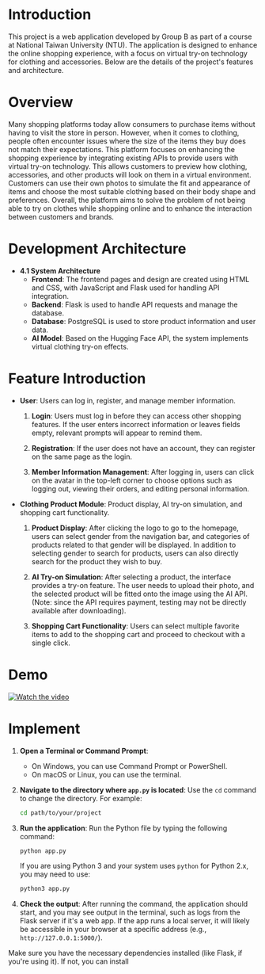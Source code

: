 # Introduction
This project is a web application developed by Group B as part of a course at National Taiwan University (NTU). The application is designed to enhance the online shopping experience, with a focus on virtual try-on technology for clothing and accessories. Below are the details of the project's features and architecture.



# Overview
Many shopping platforms today allow consumers to purchase items without having to visit the store in person. However, when it comes to clothing, people often encounter issues where the size of the items they buy does not match their expectations. This platform focuses on enhancing the shopping experience by integrating existing APIs to provide users with virtual try-on technology. This allows customers to preview how clothing, accessories, and other products will look on them in a virtual environment. Customers can use their own photos to simulate the fit and appearance of items and choose the most suitable clothing based on their body shape and preferences. Overall, the platform aims to solve the problem of not being able to try on clothes while shopping online and to enhance the interaction between customers and brands.

# Development Architecture
- **4.1 System Architecture**
  - **Frontend**: The frontend pages and design are created using HTML and CSS, with JavaScript and Flask used for handling API integration.
  - **Backend**: Flask is used to handle API requests and manage the database.
  - **Database**: PostgreSQL is used to store product information and user data.
  - **AI Model**: Based on the Hugging Face API, the system implements virtual clothing try-on effects.
# Feature Introduction

- **User**: Users can log in, register, and manage member information.
  1. **Login**: Users must log in before they can access other shopping features. If the user enters incorrect information or leaves fields empty, relevant prompts will appear to remind them.
  
  2. **Registration**: If the user does not have an account, they can register on the same page as the login.
  
  3. **Member Information Management**: After logging in, users can click on the avatar in the top-left corner to choose options such as logging out, viewing their orders, and editing personal information.

- **Clothing Product Module**: Product display, AI try-on simulation, and shopping cart functionality.
  1. **Product Display**: After clicking the logo to go to the homepage, users can select gender from the navigation bar, and categories of products related to that gender will be displayed. In addition to selecting gender to search for products, users can also directly search for the product they wish to buy.
  
  2. **AI Try-on Simulation**: After selecting a product, the interface provides a try-on feature. The user needs to upload their photo, and the selected product will be fitted onto the image using the AI API. (Note: since the API requires payment, testing may not be directly available after downloading).
  
  3. **Shopping Cart Functionality**: Users can select multiple favorite items to add to the shopping cart and proceed to checkout with a single click.
# Demo

[![Watch the video](https://img.youtube.com/vi/_cj7Jg1OYgw/0.jpg)](https://www.youtube.com/watch?v=_cj7Jg1OYgw)


# Implement
1. **Open a Terminal or Command Prompt**:
   - On Windows, you can use Command Prompt or PowerShell.
   - On macOS or Linux, you can use the terminal.

2. **Navigate to the directory where `app.py` is located**:
   Use the `cd` command to change the directory. For example:
   ```bash
   cd path/to/your/project
   ```

3. **Run the application**:
   Run the Python file by typing the following command:
   ```bash
   python app.py
   ```
   If you are using Python 3 and your system uses `python` for Python 2.x, you may need to use:
   ```bash
   python3 app.py
   ```

4. **Check the output**:
   After running the command, the application should start, and you may see output in the terminal, such as logs from the Flask server if it's a web app. If the app runs a local server, it will likely be accessible in your browser at a specific address (e.g., `http://127.0.0.1:5000/`).

Make sure you have the necessary dependencies installed (like Flask, if you're using it). If not, you can install



